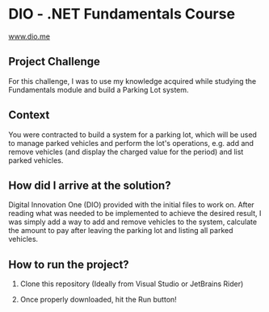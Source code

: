 # DIO - .NET Fundamentals Course
www.dio.me

## Project Challenge
For this challenge, I was to use my knowledge acquired while studying the Fundamentals module and build a Parking Lot system.

## Context
You were contracted to build a system for a parking lot, which will be used to manage parked vehicles and perform the lot's operations, e.g. add and remove vehicles (and display the charged value for the period) and list parked vehicles.

## How did I arrive at the solution?
Digital Innovation One (DIO) provided with the initial files to work on. After reading what was needed to be implemented to achieve the desired result, I was simply add a way to add and remove vehicles to the system, calculate the amount to pay after leaving the parking lot and listing all parked vehicles.

## How to run the project?

1) Clone this repository (Ideally from Visual Studio or JetBrains Rider)

2) Once properly downloaded, hit the Run button!
